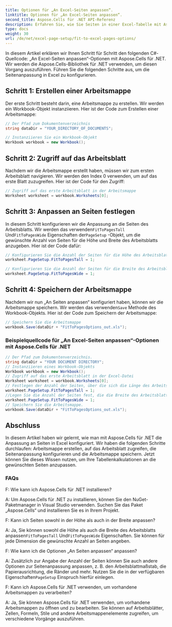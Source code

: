 ```yaml
---
title: Optionen für „An Excel-Seiten anpassen“.
linktitle: Optionen für „An Excel-Seiten anpassen“.
second_title: Aspose.Cells für .NET API-Referenz
description: Erfahren Sie, wie Sie Seiten in einer Excel-Tabelle mit Aspose.Cells für .NET automatisch anpassen.
type: docs
weight: 30
url: /de/net/excel-page-setup/fit-to-excel-pages-options/
---
```

In diesem Artikel erklären wir Ihnen Schritt für Schritt den folgenden C#-Quellcode: „An Excel-Seiten anpassen“-Optionen mit Aspose.Cells für .NET. Wir werden die Aspose.Cells-Bibliothek für .NET verwenden, um diesen Vorgang auszuführen. Führen Sie die folgenden Schritte aus, um die Seitenanpassung in Excel zu konfigurieren.

## Schritt 1: Erstellen einer Arbeitsmappe
Der erste Schritt besteht darin, eine Arbeitsmappe zu erstellen. Wir werden ein Workbook-Objekt instanziieren. Hier ist der Code zum Erstellen einer Arbeitsmappe:

```csharp
// Der Pfad zum Dokumentenverzeichnis
string dataDir = "YOUR_DIRECTORY_OF_DOCUMENTS";

// Instanziieren Sie ein Workbook-Objekt
Workbook workbook = new Workbook();
```

## Schritt 2: Zugriff auf das Arbeitsblatt
Nachdem wir die Arbeitsmappe erstellt haben, müssen wir zum ersten Arbeitsblatt navigieren. Wir werden den Index 0 verwenden, um auf das erste Blatt zuzugreifen. Hier ist der Code für den Zugriff:

```csharp
// Zugriff auf das erste Arbeitsblatt in der Arbeitsmappe
Worksheet worksheet = workbook.Worksheets[0];
```

## Schritt 3: Anpassen an Seiten festlegen
 In diesem Schritt konfigurieren wir die Anpassung an die Seiten des Arbeitsblatts. Wir werden das verwenden`FitToPagesTall` Und`FitToPagesWide` Eigenschaften der`PageSetup` -Objekt, um die gewünschte Anzahl von Seiten für die Höhe und Breite des Arbeitsblatts anzugeben. Hier ist der Code dafür:

```csharp
// Konfigurieren Sie die Anzahl der Seiten für die Höhe des Arbeitsblatts
worksheet.PageSetup.FitToPagesTall = 1;

// Konfigurieren Sie die Anzahl der Seiten für die Breite des Arbeitsblatts
worksheet.PageSetup.FitToPagesWide = 1;
```

## Schritt 4: Speichern der Arbeitsmappe
 Nachdem wir nun „An Seiten anpassen“ konfiguriert haben, können wir die Arbeitsmappe speichern. Wir werden das verwenden`Save` Methode des Workbook-Objekts. Hier ist der Code zum Speichern der Arbeitsmappe:

```csharp
// Speichern Sie die Arbeitsmappe
workbook.Save(dataDir + "FitToPagesOptions_out.xls");
```

### Beispielquellcode für „An Excel-Seiten anpassen“-Optionen mit Aspose.Cells für .NET 
```csharp
// Der Pfad zum Dokumentenverzeichnis.
string dataDir = "YOUR DOCUMENT DIRECTORY";
// Instanziieren eines Workbook-Objekts
Workbook workbook = new Workbook();
// Zugriff auf das erste Arbeitsblatt in der Excel-Datei
Worksheet worksheet = workbook.Worksheets[0];
// Festlegen der Anzahl der Seiten, über die sich die Länge des Arbeitsblatts erstrecken soll
worksheet.PageSetup.FitToPagesTall = 1;
//Legen Sie die Anzahl der Seiten fest, die die Breite des Arbeitsblatts umfassen soll
worksheet.PageSetup.FitToPagesWide = 1;
// Speichern Sie die Arbeitsmappe.
workbook.Save(dataDir + "FitToPagesOptions_out.xls");
```

## Abschluss
In diesem Artikel haben wir gelernt, wie man mit Aspose.Cells für .NET die Anpassung an Seiten in Excel konfiguriert. Wir haben die folgenden Schritte durchlaufen: Arbeitsmappe erstellen, auf das Arbeitsblatt zugreifen, die Seitenanpassung konfigurieren und die Arbeitsmappe speichern. Jetzt können Sie dieses Wissen nutzen, um Ihre Tabellenkalkulationen an die gewünschten Seiten anzupassen.

### FAQs

F: Wie kann ich Aspose.Cells für .NET installieren?

A: Um Aspose.Cells für .NET zu installieren, können Sie den NuGet-Paketmanager in Visual Studio verwenden. Suchen Sie das Paket „Aspose.Cells“ und installieren Sie es in Ihrem Projekt.

F: Kann ich Seiten sowohl in der Höhe als auch in der Breite anpassen?

 A: Ja, Sie können sowohl die Höhe als auch die Breite des Arbeitsblatts anpassen`FitToPagesTall` Und`FitToPagesWide` Eigenschaften. Sie können für jede Dimension die gewünschte Anzahl an Seiten angeben.

F: Wie kann ich die Optionen „An Seiten anpassen“ anpassen?

A: Zusätzlich zur Angabe der Anzahl der Seiten können Sie auch andere Optionen zur Seitenanpassung anpassen, z. B. den Arbeitsblattmaßstab, die Papierausrichtung, die Ränder und mehr. Nutzen Sie die in der verfügbaren Eigenschaften`PageSetup` Einspruch hierfür einlegen.

F: Kann ich Aspose.Cells für .NET verwenden, um vorhandene Arbeitsmappen zu verarbeiten?

A: Ja, Sie können Aspose.Cells für .NET verwenden, um vorhandene Arbeitsmappen zu öffnen und zu bearbeiten. Sie können auf Arbeitsblätter, Zellen, Formeln, Stile und andere Arbeitsmappenelemente zugreifen, um verschiedene Vorgänge auszuführen.